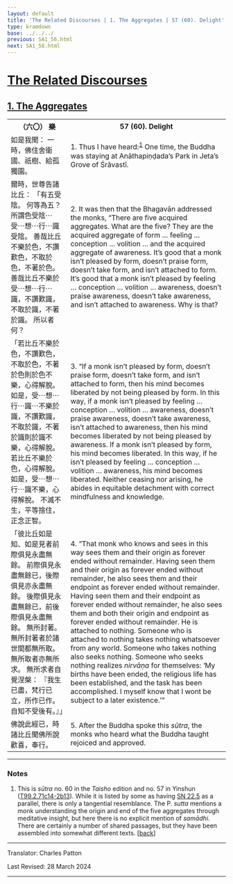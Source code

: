 ```yaml
---
layout: default
title: 'The Related Discourses | 1. The Aggregates | 57 (60). Delight'
type: kramdown
base: ../../../
previous: SA1_56.html
next: SA1_58.html
---
```


<h1><a href='../index.html'>The Related Discourses</a></h1>
<h2><a href='index.html'>1. The Aggregates</a></h2>

<table class="trans">
  <th class='ch'>（六〇） 樂</th>
  <th class='en'>57 (60). Delight</th>
  <tr>
    <td title='t125.2.15b22'>如是我聞： 一時，佛住舍衛國、祇樹、給孤獨園。</td>
    <td id='p1'>1. Thus I have heard:<sup id="ref1"><a href="#n1">1</a></sup> One time, the Buddha was staying at Anāthapiṇḍada’s Park in Jeta’s Grove of Śrāvastī.</td>
  </tr>
  <tr>
    <td title='t125.2.15b23'>爾時，世尊告諸比丘： 「有五受陰。 何等為五？ 所謂色受陰⋯受⋯想⋯行⋯識受陰。 善哉比丘不樂於色，不讚歎色，不取於色，不著於色。 善哉比丘不樂於受⋯想⋯行⋯識，不讚歎識，不取於識，不著於識。 所以者何？</td>
    <td id='p2'>2. It was then that the Bhagavān addressed the monks, “There are five acquired aggregates. What are the five? They are the acquired aggregate of form … feeling … conception … volition … and the acquired aggregate of awareness. It’s good that a monk isn’t pleased by form, doesn’t praise form, doesn’t take form, and isn’t attached to form. It’s good that a monk isn’t pleased by feeling … conception … volition … awareness, doesn’t praise awareness, doesn’t take awareness, and isn’t attached to awareness. Why is that?</td>
  </tr>
  <tr>
    <td title='t125.2.15b27'>「若比丘不樂於色，不讚歎色，不取於色，不著於色則於色不樂，心得解脫。 如是，受⋯想⋯行⋯識⋯不樂於識，不讚歎識，不取於識，不著於識則於識不樂，心得解脫。 若比丘不樂於色，心得解脫。 如是，受⋯想⋯行⋯識不樂，心得解脫。 不滅不生，平等捨住，正念正智。</td>
    <td id='p3'>3. “If a monk isn’t pleased by form, doesn’t praise form, doesn’t take form, and isn’t attached to form, then his mind becomes liberated by not being pleased by form. In this way, if a monk isn’t pleased by feeling … conception … volition … awareness, doesn’t praise awareness, doesn’t take awareness, isn’t attached to awareness, then his mind becomes liberated by not being pleased by awareness. If a monk isn’t pleased by form, his mind becomes liberated. In this way, if he isn’t pleased by feeling … conception … volition … awareness, his mind becomes liberated. Neither ceasing nor arising, he abides in equitable detachment with correct mindfulness and knowledge.</td>
  </tr>
  <tr>
    <td title='t125.2.15c5'>「彼比丘如是知、如是見者前際俱見永盡無餘。 前際俱見永盡無餘已，後際俱見亦永盡無餘。 後際俱見永盡無餘已，前後際俱見永盡無餘。 無所封著。 無所封著者於諸世間都無所取。 無所取者亦無所求。 無所求者自覺涅槃： 『我生已盡，梵行已立，所作已作。 自知不受後有。』」</td>
    <td id='p4'>4. “That monk who knows and sees in this way sees them and their origin as forever ended without remainder. Having seen them and their origin as forever ended without remainder, he also sees them and their endpoint as forever ended without remainder. Having seen them and their endpoint as forever ended without remainder, he also sees them and both their origin and endpoint as forever ended without remainder. He is attached to nothing. Someone who is attached to nothing takes nothing whatsoever from any world. Someone who takes nothing also seeks nothing. Someone who seeks nothing realizes <em>nirvāṇa</em> for themselves: ‘My births have been ended, the religious life has been established, and the task has been accomplished. I myself know that I wont be subject to a later existence.’”</td>
  </tr>
  <tr>
    <td title='t125.2.15c12'>佛說此經已，時諸比丘聞佛所說歡喜，奉行。</td>
    <td id='p5'>5. After the Buddha spoke this <em>sūtra</em>, the monks who heard what the Buddha taught rejoiced and approved.</td>
  </tr>
</table>

<hr/>

<h3 id="notes">Notes</h3>

<ol>
<li id="n1">This is <em>sūtra</em> no. 60 in the <cite>Taisho</cite> edition and no. 57 in Yinshun (<a href="https://cbetaonline.dila.edu.tw/zh/T02n0099_p0015b22" target="_blank">T99.2.71c14-2b13</a>). While it is listed by some as having <a href="https://suttacentral.net/sn22.5" target="_blank">SN 22.5</a> as a parallel, there is only a tangential resemblance. The P. <em>sutta</em> mentions a monk understanding the origin and end of the five aggregates through meditative insight, but here there is no explicit mention of <em>samādhi</em>. There are certainly a number of shared passages, but they have been assembled into somewhat different texts. [<a href="#ref1">back</a>]</li>
</ol>
<hr/>

<p class="translator">Translator: Charles Patton</p>
<p class='revised'>Last Revised: 28 March 2024</p>

<hr/>